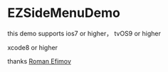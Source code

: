 EZSideMenuDemo
==============

this demo supports ios7 or higher， tvOS9 or higher

xcode8 or higher

thanks [Roman Efimov](https://github.com/romaonthego)



